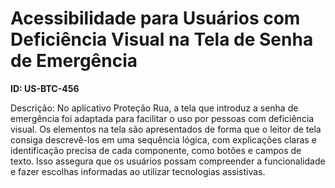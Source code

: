 # Acessibilidade para Usuários com Deficiência Visual na Tela de Senha de Emergência

**ID: US-BTC-456**

Descrição: No aplicativo Proteção Rua, a tela que introduz a senha de emergência foi adaptada para facilitar o uso por pessoas com deficiência visual. Os elementos na tela são apresentados de forma que o leitor de tela consiga descrevê-los em uma sequência lógica, com explicações claras e identificação precisa de cada componente, como botões e campos de texto. Isso assegura que os usuários possam compreender a funcionalidade e fazer escolhas informadas ao utilizar tecnologias assistivas.